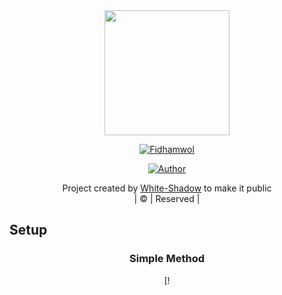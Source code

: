 <div align="center">
  <img border-radius: 15px src="https://i.imgur.com/K4xzd0M.jpeg" width="200" height="200"/>
  <p align="center">
<a href="#"><img title="Fidhamwol" src="https://img.shields.io/badge/fidha-mwol-green?colorA=%23ff0000&colorB=%23017e40&style=for-the-badge"></a>
</p>
  <p align="center">
<a href="https://github.com/whiteshadowofficial"><img title="Author" src="https://img.shields.io/badge/Authr-https://github.com/whiteshadowofficial/Fidha-Mwol?color=blue&style=for-the-badge&logo=whatsapp"></a>
</p>
</div>
<p align="center">
Project created by <a href="https://github.com/whiteshadowofficial">White-Shadow</a> to make it public
    <br>
       | © |
        Reserved |
    <br> 
</p>

## Setup
<div align="center">

  ### Simple Method
  
[!
